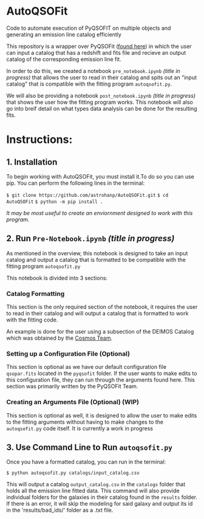 # AutoQSOFit
Code to automate execution of PyQSOFIT on multiple objects and generating an emission line catalog efficiently

This repository is a wrapper over PyQSOFit ([found here](https://github.com/legolason/PyQSOFit/tree/master)) in which the user can input a catalog that has a redshift and fits file and recieve an output catalog of the corresponding emission line fit. 

In order to do this, we created a notebook `pre_notebook.ipynb` *(title in progress)* that allows the user to read in their catalog and spits out an "input catalog" that is compatible with the fitting program `autoqsofit.py`.

We will also be providing a notebook `post_notebook.ipynb` *(title in progress)* that shows the user how the fitting program works. This notebook will also go into breif detail on what types data analysis can be done for the resulting fits.

# Instructions:
## 1. Installation
To begin working with AutoQSOFit, you must install it.To do so you can use pip. You can perform the following lines in the terminal:

`$ git clone https://github.com/astrohanp/AutoQSOFit.git`
`$ cd AutoQSOFit`
`$ python -m pip install .`

*It may be most useful to create an enviornment designed to work with this program.* 

## 2. Run `Pre-Notebook.ipynb` *(title in progress)*
As mentioned in the overview, this notebook is designed to take an input catalog and output a catalog that is formatted to be compatible with the fitting program `autoqsofit.py`

This notebook is divided into 3 sections:
### Catalog Formatting
This section is the only required section of the notebook, it requires the user to read in their catalog and will output a catalog that is formatted to work with the fitting code. 

An example is done for the user using a subsection of the DEIMOS Catalog which was obtained by the [Cosmos Team](https://cosmos.astro.caltech.edu/news/65).

### Setting up a Configuration File (Optional)
This section is optional as we have our default configuration file `qsopar.fits` located in the `pyqsofit` folder. If the user wants to make edits to this configuration file, they can run through the arguments found here. This section was primarily written by the PyQSOFit Team.

### Creating an Arguments File (Optional) (WIP)
This section is optional as well, it is designed to allow the user to make edits to the fitting arguments without having to make changes to the `autoqsofit.py` code itself. It is currently a work in progress

## 3. Use Command Line to Run `autoqsofit.py`
Once you have a formatted catalog, you can run in the terminal:

`$ python autoqsofit.py catalogs/input_catalog.csv`

This will output a catalog `output_catalog.csv` in the `catalogs` folder that holds all the emission line fitted data. This command will also provide individual folders for the galaxies in their catalog found in the `results` folder. If there is an error, it will skip the modeling for said galaxy and output its id in the 'results/bad_ids/' folder as a .txt file.    
